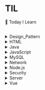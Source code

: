 # TIL
:scroll: Today I Learn  

<br/>

<details>
<summary>Design_Pattern</summary>
<div>

* [MSA](https://github.com/Jye019/TIL/blob/master/Design_Pattern/MSA.md)
</div>
</details>  

<details>
<summary>HTML</summary>
<div>

* [DOM API](https://github.com/Jye019/TIL/blob/master/HTML/DOM%20API.md)
</div>
</details>  

<details>
<summary>Java</summary>
<div>

* [JNDI](https://github.com/Jye019/TIL/blob/master/Java/JNDI.md)
</div>
</details>  

<details>
<summary>JavaScript</summary>
<div>

* [split&reduce](https://github.com/Jye019/TIL/blob/master/JavaScript/split%26reduce.md)
</div>
<div>

* [클로저](https://github.com/Jye019/TIL/blob/master/JavaScript/%ED%81%B4%EB%A1%9C%EC%A0%80.md)
</div>
<div>

* [함수선언](https://github.com/Jye019/TIL/blob/master/JavaScript/%ED%95%A8%EC%88%98%EC%84%A0%EC%96%B8.md)
</div>
</details>

<details>
<summary>MySQL</summary>
<div>

* [CREATE.md](https://github.com/Jye019/TIL/blob/master/MySQL/CREATE.md)
</div>

<div>

* [init](https://github.com/Jye019/TIL/blob/master/MySQL/init.md)
</div>
</details>


<details>
<summary>Network</summary>
<div>

* [comet](https://github.com/Jye019/TIL/blob/master/Network/comet.md)
</div>
<div>

* [CORS](https://github.com/Jye019/TIL/blob/master/Network/CORS.md)
</div>
<div>

* [REST](https://github.com/Jye019/TIL/blob/master/Network/REST.md)
</div>
</details>

<details>
<summary>Node.js</summary>
<div>

* [Event-loop](https://github.com/Jye019/TIL/blob/master/Node.js/Event-loop.md)
</div>
<div>

* [express_middleWare](https://github.com/Jye019/TIL/blob/master/Node.js/express_middleWare.md)
</div>
<div>

* [promise](https://github.com/Jye019/TIL/blob/master/Node.js/promise.md)
</div>
<div>

* [url구분방법](https://github.com/Jye019/TIL/blob/master/Node.js/url%EA%B5%AC%EB%B6%84%EB%B0%A9%EB%B2%95.md)
</div>
</details>

<details>
<summary>Security</summary>
<div>

* [JWT](https://github.com/Jye019/TIL/blob/master/Security/JWT.md)
</div>
<div>

* [Signed Cookie](https://github.com/Jye019/TIL/blob/master/Security/Signed%20Cookie.md)
</div>
</details>  



<details>
<summary>Server</summary>
<div>

* [Tomcat-클러스터링](https://github.com/Jye019/TIL/blob/master/Server/Tomcat-%ED%81%B4%EB%9F%AC%EC%8A%A4%ED%84%B0%EB%A7%81.md)
</div>
<div>

* [Tomcat-Introduction](https://github.com/Jye019/TIL/blob/master/Server/Tomcat-Introduction.md)
</div>
<div>

* [Tomcat-WAS](https://github.com/Jye019/TIL/blob/master/Server/Tomcat-WAS.md)
</div>
</details> 


<details>
<summary>Vue</summary>
<div>

* [vueComponent](https://github.com/Jye019/TIL/blob/master/Vue/vueComponent.md)
</div>
</details> 